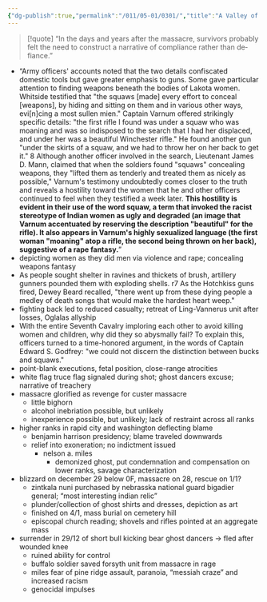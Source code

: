 ```yaml
---
{"dg-publish":true,"permalink":"/011/05-01/0301/","title":"A Valley of Death","tags":["ETHNS350"],"noteIcon":"1","created":"2024-10-19T20:27:19.169-07:00","updated":"2024-09-26T15:29:21.303-07:00"}
---
```


> [!quote] “In the days and years after the massacre, survivors probably felt the need to construct a narrative of compliance rather than de­fiance.”
- “Army officers' accounts noted that the two details confiscated domestic tools but gave greater emphasis to guns. Some gave particular attention to finding weapons beneath the bodies of Lakota women. Whitside testified that "the squaws [made] every effort to conceal [weapons], by hiding and sitting on them and in various other ways, evi[n]cing a most sullen mien." Captain Varnum offered strikingly specific details: "the first rifle I found was under a squaw who was moaning and was so indisposed to the search that I had her displaced, and under her was a beautiful Winchester rifle." He found another gun "under the skirts of a squaw, and we had to throw her on her back to get it." 8 Although another officer involved in the search, Lieutenant James D. Mann, claimed that when the soldiers found "squaws" concealing weapons, they "lifted them as tenderly and treated them as nicely as possible," Varnum's testimony undoubtedly comes closer to the truth and reveals a hostility toward the women that he and other officers continued to feel when they testified a week later. **This hostility is evident in their use of the word squaw, a term that invoked the racist stereotype of Indian women as ugly and degraded (an image that Varnum accentuated by reserving the description "beautiful" for the rifle). It also appears in Varnum's highly sex­ualized language (the first woman "moaning" atop a rifle, the second being thrown on her back), suggestive of a rape fantasy.**”
- depicting women as they did men via violence and rape; concealing weapons fantasy
- As people sought shelter in ravines and thickets of brush, artillery gunners pounded them with exploding shells. r7 As the Hotchkiss guns fired, Dewey Beard recalled, "there went up from these dying people a medley of death songs that would make the hardest heart weep."
- fighting back led to reduced casualty; retreat of Ling-Vannerus unit after losses, Oglalas allyship
- With the entire Seventh Cavalry imploring each other to avoid killing women and children, why did they so abysmally fail? To explain this, officers turned to a time-honored argument, in the words of Captain Edward S. Godfrey: "we could not discern the distinction between bucks and squaws."
- point-blank executions, fetal position, close-range atrocities
- white flag truce flag signaled during shot; ghost dancers excuse; narrative of treachery
- massacre glorified as revenge for custer massacre
	- little bighorn
	- alcohol inebriation possible, but unlikely
	- inexperience possible, but unlikely; lack of restraint across all ranks
- higher ranks in rapid city and washington deflecting blame
	- benjamin harrison presidency; blame traveled downwards
	- relief into exoneration; no indictment issued
		- nelson a. miles
			- demonized ghost, put condemnation and compensation on lower ranks, savage characterization
- blizzard on december 29 below 0F, massacre on 28, rescue on 1/1?
	- zintkala nuni purchased by nebrasska national guard bigadier general; “most interesting indian relic”
	- plunder/collection of ghost shirts and dresses, depiction as art
	- finished on 4/1, mass burial on cemetery hill
	- episcopal church reading; shovels and rifles pointed at an aggregate mass
- surrender in 29/12 of short bull kicking bear ghost dancers → fled after wounded knee
	- ruined ability for control
	- buffalo soldier saved forsyth unit from massacre in rage
	- miles fear of pine ridge assault, paranoia, “messiah craze” and increased racism
	- genocidal impulses